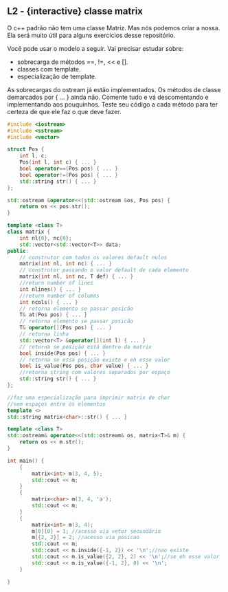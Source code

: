 ## L2 - {interactive} classe matrix

O c++ padrão não tem uma classe Matriz. Mas nós podemos criar a nossa. Ela será muito útil para alguns exercícios desse repositório.


Você pode usar o modelo a seguir. Vai precisar estudar sobre:
- sobrecarga de métodos ==, !=, << e [].
- classes com template.
- especialização de template.

As sobrecargas do ostream já estão implementados. Os métodos de classe demarcados por { ... } ainda não. Comente tudo e vá descomentando e implementando aos pouquinhos. Teste seu código a cada método para ter certeza de que ele faz o que deve fazer.

<!--FILTER solver.cpp cpp-->
```cpp
#include <iostream>
#include <sstream>
#include <vector>

struct Pos {
    int l, c;
    Pos(int l, int c) { ... } 
    bool operator==(Pos pos) { ... }
    bool operator!=(Pos pos) { ... }
    std::string str() { ... }
};

std::ostream &operator<<(std::ostream &os, Pos pos) {
    return os << pos.str();
}

template <class T>
class matrix {
    int nl{0}, nc{0};
    std::vector<std::vector<T>> data;
public:
    // construtor com todos os valores default nulos
    matrix(int nl, int nc) { ... } 
    // construtor passando o valor default de cada elemento
    matrix(int nl, int nc, T def) { ... } 
    //return number of lines
    int nlines() { ... }
    //return number of columns
    int ncols() { ... }
    // retorna elemento se passar posicão
    T& at(Pos pos) { ... }
    // retorna elemento se passar posicão
    T& operator[](Pos pos) { ... }
    // retorna linha
    std::vector<T> &operator[](int l) { ... }
    // retorna se posição está dentro da matrix
    bool inside(Pos pos) { ... }
    // retorna se essa posição existe e eh esse valor
    bool is_value(Pos pos, char value) { ... }
    //retorna string com valores separados por espaço
    std::string str() { ... }
};

//faz uma especialização para imprimir matrix de char
//sem espaços entre os elementos
template <>
std::string matrix<char>::str() { ... }

template <class T>
std::ostream& operator<<(std::ostream& os, matrix<T>& m) {
    return os << m.str();
}

int main() {
    {
        matrix<int> m(3, 4, 5);
        std::cout << m;
    }
    {
        matrix<char> m(3, 4, 'a');
        std::cout << m;
    }
    {
        matrix<int> m(3, 4);
        m[0][0] = 1; //acesso via vetor secundário
        m[{2, 2}] = 2; //acesso via posicao
        std::cout << m;
        std::cout << m.inside({-1, 2}) << '\n';//nao existe
        std::cout << m.is_value({2, 2}, 2) << '\n';//se eh esse valor
        std::cout << m.is_value({-1, 2}, 0) << '\n';
    }

}
```
<!--FILTER_END-->
